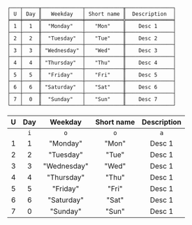 ```text
┌───┬─────╥─────────────┬────────────╥───────────────┐
│ U │ Day ║   Weekday   │ Short name ║  Description  │
╞═══╪═════╬═════════════╪════════════╬═══════════════╡
│ 1 │  1  ║  "Monday"   │   "Mon"    ║    Desc 1     │
├───┼─────╫─────────────┼────────────╫───────────────┤
│ 2 │  2  ║  "Tuesday"  │   "Tue"    ║    Desc 2     │
├───┼─────╫─────────────┼────────────╫───────────────┤
│ 3 │  3  ║ "Wednesday" │   "Wed"    ║    Desc 3     │
├───┼─────╫─────────────┼────────────╫───────────────┤
│ 4 │  4  ║ "Thursday"  │   "Thu"    ║    Desc 4     │
├───┼─────╫─────────────┼────────────╫───────────────┤
│ 5 │  5  ║  "Friday"   │   "Fri"    ║    Desc 5     │
├───┼─────╫─────────────┼────────────╫───────────────┤
│ 6 │  6  ║ "Saturday"  │   "Sat"    ║    Desc 6     │
├───┼─────╫─────────────┼────────────╫───────────────┤
│ 7 │  0  ║  "Sunday"   │   "Sun"    ║    Desc 7     │
└───┴─────╨─────────────┴────────────╨───────────────┘
```

| U | Day |   Weekday   | Short name | Description |
|:-:|:---:|:-----------:|:----------:|:-----------:|
|   | `i` |     `o`     |    `o`     |     `a`     |
| 1 |  1  |  "Monday"   |   "Mon"    |   Desc 1    |
| 2 |  2  |  "Tuesday"  |   "Tue"    |   Desc 1    |
| 3 |  3  | "Wednesday" |   "Wed"    |   Desc 1    |
| 4 |  4  | "Thursday"  |   "Thu"    |   Desc 1    |
| 5 |  5  |  "Friday"   |   "Fri"    |   Desc 1    |
| 6 |  6  | "Saturday"  |   "Sat"    |   Desc 1    |
| 7 |  0  |  "Sunday"   |   "Sun"    |   Desc 1    |
